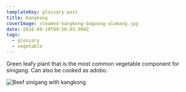 ```yaml
---
templateKey: glossary-post
title: Kangkong
coverImage: steamed-kangkong-bagoong-alamang.jpg
date: 2018-09-10T09:50:03.000Z
tags:
  - glossary
  - vegetable
---
```


Green leafy plant that is the most common vegetable component for sinigang. Can also be cooked as adobo.

![Beef sinigang with kangkong](/static/images/sinigang-seafoods-kangkong.jpg)

